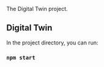 The Digital Twin project.

## Digital Twin

In the project directory, you can run:

### `npm start`
